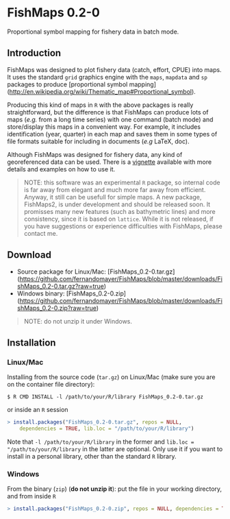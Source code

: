 # FishMaps 0.2-0

Proportional symbol mapping for fishery data in batch mode.

## Introduction

FishMaps was designed to plot fishery data (catch, effort, CPUE) into
maps. It uses the standard `grid` graphics engine with the `maps`, `mapdata` and `sp` packages to produce [proportional symbol mapping] (http://en.wikipedia.org/wiki/Thematic_map#Proportional_symbol).

Producing this kind of maps in `R` with the above packages is really straightforward, but the difference is that FishMaps can produce lots of maps (*e.g.* from a long time series) with one command (batch mode) and store/display this maps in a convenient way. For example, it includes identification (year, quarter) in each map and saves them in some types of file formats suitable for including in documents (*e.g* LaTeX, doc).

Although FishMaps was designed for fishery data, any kind of georeferenced data can be used. There is a [vignette](https://github.com/fernandomayer/FishMaps/blob/master/inst/doc/FishMaps_paper.pdf?raw=true) available with more details and examples on how to use it.

> NOTE: this software was an experimental `R` package, so internal code is far away from elegant and much more far away from efficient. Anyway, it still can be usefull for simple maps. A new package, FishMaps2, is under development and should be released soon. It promisses many new features (such as bathymetric lines) and more consistency, since it is based on `lattice`. While it is not released, if you have suggestions or experience difficulties with FishMaps, please contact me.

## Download

* Source package for Linux/Mac: [FishMaps_0.2-0.tar.gz] (https://github.com/fernandomayer/FishMaps/blob/master/downloads/FishMaps_0.2-0.tar.gz?raw=true)
* Windows binary: [FishMaps_0.2-0.zip] (https://github.com/fernandomayer/FishMaps/blob/master/downloads/FishMaps_0.2-0.zip?raw=true)

> NOTE: do not unzip it under Windows.

## Installation

### Linux/Mac

Installing from the source code (`tar.gz`) on Linux/Mac (make sure you are on the container file directory):

```
$ R CMD INSTALL -l /path/to/your/R/library FishMaps_0.2-0.tar.gz
```

or inside an `R` session

```R
> install.packages("FishMaps_0.2-0.tar.gz", repos = NULL,
	dependencies = TRUE, lib.loc = "/path/to/your/R/library")
```

Note that `-l /path/to/your/R/library` in the former and `lib.loc = "/path/to/your/R/library` in the latter are optional. Only use it if you want to install in a personal library, other than the standard `R` library.

### Windows

From the binary (`zip`) (**do not unzip it**): put the file in your working directory, and from inside `R`

```R
> install.packages("FishMaps_0.2-0.zip", repos = NULL, dependencies = TRUE)
```

